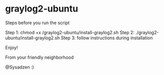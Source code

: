 graylog2-ubuntu
===============

Steps before you run the script

Step 1: chmod +x /graylog2-ubuntu/install-graylog2.sh
Step 2: ./graylog2-ubuntu/install-graylog2.sh
Step 3: follow instructions during installation

Enjoy!

From your friendly neighborhood

@Sysadzen :)
